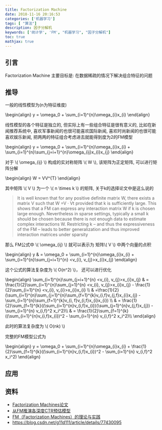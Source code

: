```yaml
---
title: Factorization Machine
date: 2018-11-16 20:16:53
categories: ['机器学习']
tags: [ "算法"]
description: 因子分解机
keywords: ['统计学', 'FM', "机器学习", "因子分解机"]
toc: true
mathjax: true
---
```


## 引言

Factorization Machine 主要目标是: 在数据稀疏的情况下解决组合特征的问题


## 推导

一般的线性模型为(n为特征维度)

\begin{align}
y = \omega\_0 + \sum_{i=1}^{n}\omega\_{i}x\_{i}
\end{align}

线性模型的各个特征是独立的, 但实际上有一些组合特征是很有意义的, 比如在新闻推荐系统中, 喜欢军事新闻的也很可能喜欢国际新闻,  喜欢时尚新闻的也很可能喜欢娱乐新闻, 把两两的特征组合考虑进去就能得到度为2的FM模型

\begin{align}
y = \omega\_0 + \sum_{i=1}^{n}\omega\_{i}x\_{i} + \sum_{i=1}^{n}\sum_{j=i+1}^{n}\omega_{ij}x\_{i}x\_{j}
\end{align}


对于 \\( \omega_{ij} \\) 构成的实对称矩阵 \\( W \\), 该矩阵为正定矩阵, 可以进行矩阵分解

\begin{align}
W = VV^{T}
\end{align}

其中矩阵 \\( V \\) 为一个  \\( n \times k \\) 的矩阵, 关于k的选择论文中是这么说的

> It is well known that for any positive definite matrix W, there exists a matrix V such that W =V · Vt provided that k is sufficiently large. This shows that a FM can express any interaction matrix W if k is chosen large enough. Nevertheless in sparse settings, typically a small k should be chosen because there is not enough data to estimate complex interactions W. Restricting k – and thus the expressiveness of the FM – leads to better generalization and thus improved interaction matrices under sparsity


那么 FM公式中 \\( \omega_{ij} \\) 就可以表示为 矩阵\\( V \\) 中两个向量的点积

\begin{align}
y & = \omega\_0 + \sum_{i=1}^{n}\omega\_{i}x\_{i} + \sum_{i=1}^{n}\sum_{j=i+1}^{n} <v_{i}, v_{j}>x_{i}x_{j}
\end{align}


这个公式的算法复杂度为  \\( O(n^2) \\)， 还可以进行优化

\begin{align}
\sum_{i=1}^{n}\sum_{j=i+1}^{n} <v_{i}, v_{j}>x_{i}x_{j} & = \frac{1}{2}\sum_{i=1}^{n}\sum_{j=1}^{n} <v_{i}, v_{j}>x_{i}x_{j} - \frac{1}{2}\sum_{i=1}^{n} <v_{i}, v_{i}>x_{i}x_{i} \\\\
& =\frac{1}{2} (\sum_{i=1}^{n}\sum_{j=1}^{n}\sum_{f=1}^{k}v_{i,f}v_{j,f}x_{i}x_{j} - \sum_{i=1}^{n}\sum_{f=1}^{k}v_{i, f}v_{i,f}x_{i}x_{i}) \\\\
& = \frac{1}{2}\sum_{f=1}^{k}((\sum_{i=1}^{n}v_{i,f}x_{i})(\sum_{j=1}^{n}v_{j,f}x_{j}) - \sum_{i=1}^{n} v_{i,f}^2 x_i^2)\\\\
& = \frac{1}{2}\sum_{f=1}^{k}((\sum_{i=1}^{n}v_{i,f}x_{i})^2 - \sum_{i=1}^{n} v_{i,f}^2 x_i^2)\\\\
\end{align}

此时的算法复杂度为 \\( O(nk) \\)

完整的FM模型公式为

\begin{align}
y = \omega_0 + \sum_{i=1}^{n}\omega\_{i}x\_{i} + \frac{1}{2}\sum_{f=1}^{k}((\sum_{i=1}^{n}v_{i,f}x_{i})^2 - \sum_{i=1}^{n} v_{i,f}^2 x_i^2)
\end{align}


## 应用



## 资料

+ [Factorization Machines论文](https://www.csie.ntu.edu.tw/~b97053/paper/Rendle2010FM.pdf)
+ [从FM推演各深度CTR预估模型](https://zhuanlan.zhihu.com/p/39848122)
+ [FM（Factorization Machines）的理论与实践](https://zhuanlan.zhihu.com/p/50426292)
+ https://blog.csdn.net/g11d111/article/details/77430095